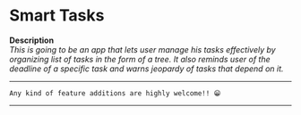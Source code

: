 # Smart Tasks
**Description**  
  *This is going to be an app that lets user manage his tasks effectively by organizing list of tasks in the form of a tree. It also
reminds user of the deadline of a specific task and warns jeopardy of tasks that depend on it.*

***
`Any kind of feature additions are highly welcome!! 😁`
***
